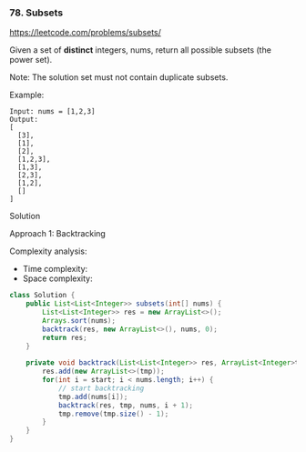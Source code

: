 ### 78. Subsets

https://leetcode.com/problems/subsets/

Given a set of **distinct** integers, nums, return all possible subsets (the power set).

Note: The solution set must not contain duplicate subsets.

Example:
```
Input: nums = [1,2,3]
Output:
[
  [3],
  [1],
  [2],
  [1,2,3],
  [1,3],
  [2,3],
  [1,2],
  []
]
```

Solution

Approach 1: Backtracking

Complexity analysis:
- Time complexity:
- Space complexity:

```java
class Solution {
    public List<List<Integer>> subsets(int[] nums) {
        List<List<Integer>> res = new ArrayList<>();
        Arrays.sort(nums);
        backtrack(res, new ArrayList<>(), nums, 0);
        return res;
    }
    
    private void backtrack(List<List<Integer>> res, ArrayList<Integer>tmp, int[] nums, int start) {
        res.add(new ArrayList<>(tmp));
        for(int i = start; i < nums.length; i++) {
            // start backtracking
            tmp.add(nums[i]);
            backtrack(res, tmp, nums, i + 1);
            tmp.remove(tmp.size() - 1);
        }
    }
}
```